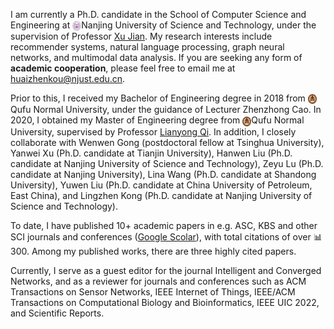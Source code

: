 I am currently a Ph.D. candidate in the School of Computer Science and Engineering at <img src="/images/njust_logo.png" alt="njust" width="14" height="16" style="vertical-align: middle;">Nanjing University of Science and Technology, under the supervision of Professor [Xu Jian](http://202.119.85.163/open/TutorInfo.aspx?dsbh=6!o846OAZIADvtaDDXvGCQ==&yxsh=4iVdgPyuKTE=&zydm=QP9JvMVDx3k=). My research interests include recommender systems, natural language processing, graph neural networks, and multimodal data analysis. If you are seeking any form of **academic cooperation**, please feel free to email me at [huaizhenkou@njust.edu.cn](mailto:huaizhenkou@njust.edu.cn).

Prior to this, I received my Bachelor of Engineering degree in 2018 from <img src="/images/qfnu_logo.png" alt="qfnu" width="14" height="16" style="vertical-align: middle;">Qufu Normal University, under the guidance of Lecturer Zhenzhong Cao. In 2020, I obtained my Master of Engineering degree from <img src="/images/qfnu_logo.png" alt="qfnu" width="14" height="16" style="vertical-align: middle;">Qufu Normal University, supervised by Professor [Lianyong Qi](https://sites.google.com/view/lianyongqi/home). In addition, I closely collaborate with Wenwen Gong (postdoctoral fellow at Tsinghua University), Yanwei Xu (Ph.D. candidate at Tianjin University), Hanwen Liu (Ph.D. candidate at Nanjing University of Science and Technology), Zeyu Lu (Ph.D. candidate at Nanjing University), Lina Wang (Ph.D. candidate at Shandong University), Yuwen Liu (Ph.D. candidate at China University of Petroleum, East China), and Lingzhen Kong (Ph.D. candidate at Nanjing University of Science and Technology).

To date, I have published 10+ academic papers in e.g. ASC, KBS and other SCI journals and conferences ([Google Scolar](https://scholar.google.com/citations?user=9ylPoCMAAAAJ)), with total citations of over 📊300. Among my published works, there are three highly cited papers. 

Currently, I serve as a guest editor for the journal Intelligent and Converged Networks, and as a reviewer for journals and conferences such as ACM Transactions on Sensor Networks, IEEE Internet of Things, IEEE/ACM Transactions on Computational Biology and Bioinformatics, IEEE UIC 2022, and Scientific Reports.
